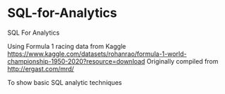 # SQL-for-Analytics
SQL For Analytics


Using Formula 1 racing data from Kaggle
https://www.kaggle.com/datasets/rohanrao/formula-1-world-championship-1950-2020?resource=download
Originally compiled from http://ergast.com/mrd/

To show basic SQL analytic techniques 
